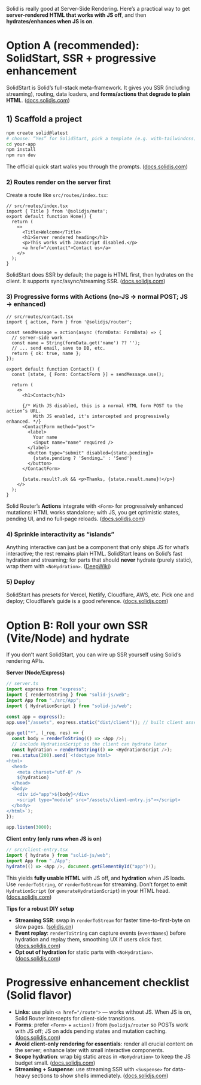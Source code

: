 Solid is really good at Server-Side Rendering. Here’s a practical way to get **server-rendered HTML that works with JS off**, and then **hydrates/enhances when JS is on**.

# Option A (recommended): SolidStart, SSR + progressive enhancement

SolidStart is Solid’s full-stack meta-framework. It gives you SSR (including streaming), routing, data loaders, and **forms/actions that degrade to plain HTML**. ([docs.solidjs.com][1])

## 1) Scaffold a project

```bash
npm create solid@latest
# choose: “Yes” for SolidStart, pick a template (e.g. with-tailwindcss), TS optional
cd your-app
npm install
npm run dev
```

The official quick start walks you through the prompts. ([docs.solidjs.com][2])

### 2) Routes render on the server first

Create a route like `src/routes/index.tsx`:

```tsx
// src/routes/index.tsx
import { Title } from '@solidjs/meta';
export default function Home() {
  return (
    <>
      <Title>Welcome</Title>
      <h1>Server rendered heading</h1>
      <p>This works with JavaScript disabled.</p>
      <a href="/contact">Contact us</a>
    </>
  );
}
```

SolidStart does SSR by default; the page is HTML first, then hydrates on the client. It supports sync/async/streaming SSR. ([docs.solidjs.com][1])

### 3) Progressive forms with Actions (no-JS → normal POST; JS → enhanced)

```tsx
// src/routes/contact.tsx
import { action, Form } from '@solidjs/router';

const sendMessage = action(async (formData: FormData) => {
  // server-side work
  const name = String(formData.get('name') ?? '');
  // ... send email, save to DB, etc.
  return { ok: true, name };
});

export default function Contact() {
  const [state, { Form: ContactForm }] = sendMessage.use();

  return (
    <>
      <h1>Contact</h1>

      {/* With JS disabled, this is a normal HTML form POST to the action’s URL.
          With JS enabled, it's intercepted and progressively enhanced. */}
      <ContactForm method="post">
        <label>
          Your name
          <input name="name" required />
        </label>
        <button type="submit" disabled={state.pending}>
          {state.pending ? 'Sending…' : 'Send'}
        </button>
      </ContactForm>

      {state.result?.ok && <p>Thanks, {state.result.name}!</p>}
    </>
  );
}
```

Solid Router’s **Actions** integrate with `<Form>` for progressively enhanced mutations: HTML works standalone; with JS, you get optimistic states, pending UI, and no full-page reloads. ([docs.solidjs.com][3])

### 4) Sprinkle interactivity as “islands”

Anything interactive can just be a component that only ships JS for what’s interactive; the rest remains plain HTML. SolidStart leans on Solid’s fast hydration and streaming; for parts that should **never** hydrate (purely static), wrap them with `<NoHydration>`. ([DeepWiki][4])

### 5) Deploy

SolidStart has presets for Vercel, Netlify, Cloudflare, AWS, etc. Pick one and deploy; Cloudflare’s guide is a good reference. ([docs.solidjs.com][1])

# Option B: Roll your own SSR (Vite/Node) and hydrate

If you don’t want SolidStart, you can wire up SSR yourself using Solid’s rendering APIs.

**Server (Node/Express)**

```ts
// server.ts
import express from "express";
import { renderToString } from "solid-js/web";
import App from "./src/App";
import { HydrationScript } from "solid-js/web";

const app = express();
app.use("/assets", express.static("dist/client")); // built client assets

app.get("*", (_req, res) => {
  const body = renderToString(() => <App />);
  // include HydrationScript so the client can hydrate later
  const hydration = renderToString(() => <HydrationScript />);
  res.status(200).send(`<!doctype html>
<html>
  <head>
    <meta charset="utf-8" />
    ${hydration}
  </head>
  <body>
    <div id="app">${body}</div>
    <script type="module" src="/assets/client-entry.js"></script>
  </body>
</html>`);
});

app.listen(3000);
```

**Client entry (only runs when JS is on)**

```ts
// src/client-entry.tsx
import { hydrate } from "solid-js/web";
import App from "./App";
hydrate(() => <App />, document.getElementById("app")!);
```

This yields **fully usable HTML** with JS off, and **hydration** when JS loads. Use `renderToString`, or `renderToStream` for streaming. Don’t forget to emit `HydrationScript` (or `generateHydrationScript`) in your HTML head. ([docs.solidjs.com][5])

**Tips for a robust DIY setup**

- **Streaming SSR**: swap in `renderToStream` for faster time-to-first-byte on slow pages. ([solidjs.cn][6])
- **Event replay**: `renderToString` can capture events (`eventNames`) before hydration and replay them, smoothing UX if users click fast. ([docs.solidjs.com][5])
- **Opt out of hydration** for static parts with `<NoHydration>`. ([docs.solidjs.com][7])

# Progressive enhancement checklist (Solid flavor)

- **Links**: use plain `<a href="/route">` — works without JS. When JS is on, Solid Router intercepts for client-side transitions.
- **Forms**: prefer `<Form>` + `action()` from `@solidjs/router` so POSTs work with JS off; JS on adds pending states and mutation caching. ([docs.solidjs.com][3])
- **Avoid client-only rendering for essentials**: render all crucial content on the server; enhance later with small interactive components.
- **Scope hydration**: wrap big static areas in `<NoHydration>` to keep the JS budget small. ([docs.solidjs.com][7])
- **Streaming + Suspense**: use streaming SSR with `<Suspense>` for data-heavy sections to show shells immediately. ([docs.solidjs.com][1])

[1]: https://docs.solidjs.com/solid-start?utm_source=chatgpt.com 'SolidStart Docs'
[2]: https://docs.solidjs.com/quick-start?utm_source=chatgpt.com 'Quick start - Solid Docs'
[3]: https://docs.solidjs.com/solid-router/concepts/actions?utm_source=chatgpt.com 'Actions - Solid Router Docs'
[4]: https://deepwiki.com/solidjs/solid-start/2.2-rendering-modes?utm_source=chatgpt.com 'Rendering Modes | solidjs/solid-start | DeepWiki'
[5]: https://docs.solidjs.com/reference/rendering/render-to-string?utm_source=chatgpt.com 'renderToString - Solid Docs'
[6]: https://www.solidjs.cn/guides/server?utm_source=chatgpt.com 'SolidJS'
[7]: https://docs.solidjs.com/reference/components/no-hydration?utm_source=chatgpt.com '<NoHydration> - Solid Docs - docs.solidjs.com'
